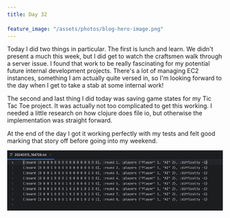 ```yaml
---
title: Day 32

feature_image: "/assets/photos/blog-hero-image.png"
---
```


Today I did two things in particular. The first is lunch and learn. We didn't present a much this week,
but I did get to watch the craftsmen walk through a server issue. I found that work to be really fascinating
for my potential future internal development projects. There's a lot of managing EC2 instances,
something I am actually quite versed in, so I'm looking forward to the day when I get to take a stab
at some internal work!

The second and last thing I did today was saving game states for my Tic Tac Toe project.
It was actually not too complicated to get this working. I needed a little research on how
clojure does file io, but otherwise the implementation was straight forward.

At the end of the day I got it working perfectly with my tests and felt good marking that
story off before going into my weekend.

![ttt-save](/assets/photos/ttt-save.png)